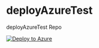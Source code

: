 # deployAzureTest
deployAzureTest Repo

[![Deploy to Azure](https://aka.ms/deploytoazurebutton)](https://portal.azure.com/#create/Microsoft.Template/uri/https%3A%2F%2Fraw.githubusercontent.com%2FklsklnPITX%2FdeployAzureTest%2Fmaster%2Fdeploy%2FmainTemplate.json)


